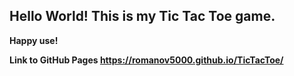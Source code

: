 ## Hello World! This is my Tic Tac Toe game. 

**Happy use!**

**Link to GitHub Pages  https://romanov5000.github.io/TicTacToe/**
